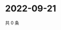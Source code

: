 # 2022-09-21

共 0 条

<!-- BEGIN WEIBO -->
<!-- 最后更新时间 Wed Sep 21 2022 12:48:52 GMT+0800 (China Standard Time) -->

<!-- END WEIBO -->
